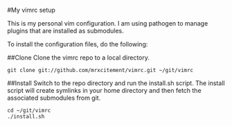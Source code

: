 #My vimrc setup

This is my personal vim configuration. I am using pathogen to manage plugins that are installed as submodules.

To install the configuration files, do the following:

##Clone
Clone the vimrc repo to a local directory.

    git clone git://github.com/mrxcitement/vimrc.git ~/git/vimrc

##Install 
Switch to the repo directory and run the install.sh script. 
The install script will create symlinks in your home directory and then fetch the associated submodules from git.

	cd ~/git/vimrc
	./install.sh

